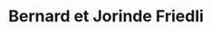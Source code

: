 ---
title: "Bernard et Jorinde Friedli"
url: /saint-bres/bernard-et-jorinde-friedli/
shop: agraire
---